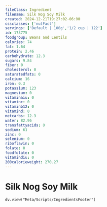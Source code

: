 ```yaml
---
fileClass: Ingredient
filename: Silk Nog Soy Milk
created: 2024-12-21T19:27:02-06:00
cssclasses: ['nutFact']
servings: ['Default | 100g','1/2 cup | 122']
id: 173775
foodgroup: Beans and Lentils
calories: 74
fat: 1.64
protein: 2.46
carbohydrate: 12.3
sugars: 9.84
fiber: 0
cholesterol: 0
saturatedfats: 0
calcium: 16
iron: 0.3
potassium: 123
magnesium: 0
vitaminaiu: 0
vitaminc: 0
vitaminb12: 0
vitamind: 0
netcarbs: 12.3
water: 82.96
transfattyacids: 0
sodium: 61
zinc: 0
selenium: 0
riboflavin: 0
folate: 0
foodfolate: 0
vitamindiu: 0
200calorieweight: 270.27
---
```


# Silk Nog Soy Milk

```dataviewjs
dv.view("Meta/Scripts/IngredientsFooter")
```